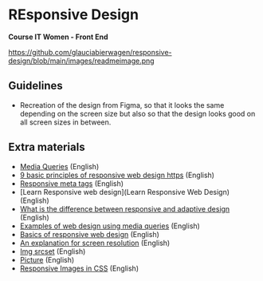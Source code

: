 # REsponsive Design
<b> Course IT Women - Front End </b> 

https://github.com/glauciabierwagen/responsive-design/blob/main/images/readmeimage.png

## Guidelines
- Recreation of  the design from Figma, so that it looks the same depending on the screen size but also so that the design looks good on all screen sizes in between.  

## Extra materials 

- [Media Queries](https://www.w3schools.com/cssref/css3_pr_mediaquery.asp) (English)
- [9 basic principles of responsive web design https](//blog.froont.com/9-basic-principles-of-responsive-web-design/) (English)
- [Responsive meta tags](http://css-tricks.com/snippets/html/responsive-meta-tag/) (English)
- [Learn Responsive web design](Learn Responsive Web Design) (English)
- [What is the difference between responsive and adaptive design](https://viljamis.com/2012/adaptive-vs-responsive-design/) (English) 
- [Examples of web design using media queries](http://mediaqueri.es/) (English)
- [Basics of responsive web design](https://developers.google.com/web/fundamentals/design-and-ui/responsive/) (English)
- [An explanation for screen resolution](https://www.friday.ie/blog/screen-resolution-explained/) (English) 
- [Img srcset](https://developer.mozilla.org/en-US/docs/Learn/HTML/Multimedia_and_embedding/Responsive_images) (English)
- [Picture](https://developer.mozilla.org/en-US/docs/Web/HTML/Element/picture) (English)
- [Responsive Images in CSS](https://css-tricks.com/responsive-images-css/) (English) 


